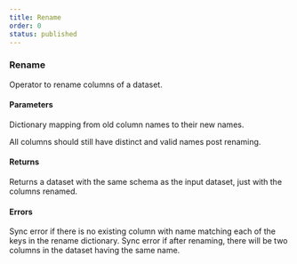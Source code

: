 ```yaml
---
title: Rename
order: 0
status: published
---
```

### Rename

<Divider>
<LeftSection>
Operator to rename columns of a dataset.

#### Parameters

<Expandable title="columns" type="Dict[str, str]">
Dictionary mapping from old column names to their new names.

All columns should still have distinct and valid names post renaming.

</Expandable>

#### Returns
<Expandable type="Dataset">
Returns a dataset with the same schema as the input dataset, just with the 
columns renamed.
</Expandable>

#### Errors
<Expandable title="Renaming non-existent column">
Sync error if there is no existing column with name matching each of the keys
in the rename dictionary.
</Expandable>

<Expandable title="Conflicting column names post-rename">
Sync error if after renaming, there will be two columns in the dataset having
the same name.
</Expandable>

</LeftSection>



<RightSection>
    <pre snippet="api-reference/operators/rename#basic"></pre>
</RightSection>

</Divider>

